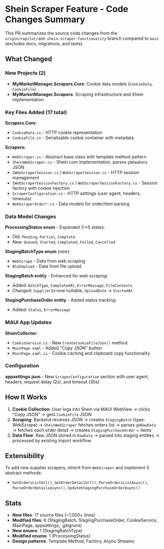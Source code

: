 # Shein Scraper Feature - Code Changes Summary

This PR summarizes the source code changes from the `origin/copilot/add-shein-scraper-functionality` branch compared to `main` (excludes docs, migrations, and tests).

## What Changed

### New Projects (2)
- **MyMarketManager.Scrapers.Core**: Cookie data models (`CookieData`, `CookieFile`)
- **MyMarketManager.Scrapers**: Scraping infrastructure and Shein implementation

### Key Files Added (17 total)

**Scrapers.Core:**
- `CookieData.cs` - HTTP cookie representation
- `CookieFile.cs` - Serializable cookie container with metadata

**Scrapers:**
- `WebScraper.cs` - Abstract base class with template method pattern
- `SheinWebScraper.cs` - Shein.com implementation, parses `gbRawData` JSON
- `IWebScraperSession.cs` / `WebScraperSession.cs` - HTTP session management
- `IWebScraperSessionFactory.cs` / `WebScraperSessionFactory.cs` - Session factory with cookie injection
- `ScraperConfiguration.cs` - HTTP settings (user agent, headers, timeouts)
- `WebScraperOrder*.cs` - Data models for order/item parsing

### Data Model Changes

**ProcessingStatus enum** - Expanded 3→5 states:
- Old: `Pending`, `Partial`, `Complete`
- New: `Queued`, `Started`, `Completed`, `Failed`, `Cancelled`

**StagingBatchType enum** (new):
- `WebScrape` - Data from web scraping
- `BlobUpload` - Data from file upload

**StagingBatch entity** - Enhanced for web scraping:
- Added: `BatchType`, `CompletedAt`, `ErrorMessage`, `FileContents`
- Changed: `SupplierId` now nullable, `UploadDate` → `StartedAt`

**StagingPurchaseOrder entity** - Added status tracking:
- Added: `Status`, `ErrorMessage`

### MAUI App Updates

**SheinCollector:**
- `CookieService.cs` - New `CreateCookieFileJson()` method
- `MainPage.xaml` - Added "Copy JSON" button
- `MainPage.xaml.cs` - Cookie caching and clipboard copy functionality

### Configuration

**appsettings.json** - New `ScraperConfiguration` section with user agent, headers, request delay (2s), and timeout (30s)

## How It Works

1. **Cookie Collection**: User logs into Shein via MAUI WebView → clicks "Copy JSON" → gets `CookieFile` JSON
2. **Scraping**: Backend receives JSON → creates `StagingBatch` (type: WebScrape) → `SheinWebScraper` fetches orders list → parses `gbRawData` → fetches each order detail → creates `StagingPurchaseOrder` + items
3. **Data Flow**: Raw JSON stored in `RawData` → parsed into staging entities → processed by existing import workflow

## Extensibility

To add new supplier scrapers, inherit from `WebScraper` and implement 5 abstract methods:
- `GetOrdersListUrl()`, `GetOrderDetailUrl()`, `ParseOrdersListAsync()`, `ParseOrderDetailsAsync()`, `UpdateStagingPurchaseOrderAsync()`

## Stats

- **New files**: 17 source files (~1,000+ lines)
- **Modified files**: 6 (StagingBatch, StagingPurchaseOrder, CookieService, MainPage, appsettings, .gitignore)
- **New enums**: 1 (StagingBatchType)
- **Modified enums**: 1 (ProcessingStatus)
- **Design patterns**: Template Method, Factory, Async Streams
